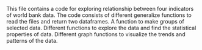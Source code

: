 This file contains a code for exploring relationship between four indicators of world bank data. 
The code consists of different generalize functions to read the files and return two dataframes.
A function to make groups of selected data.
Different functions to explore the data and find the statistical properties of data.
Different graph functions to visualize the trends and patterns of the data.

